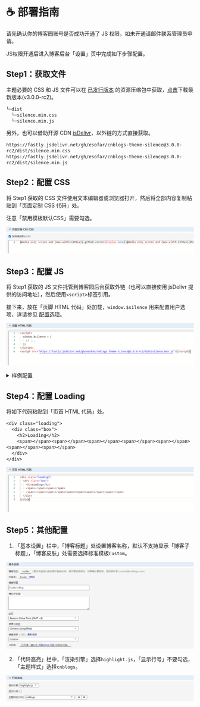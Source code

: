 # ☕ 部署指南

请先确认你的博客园账号是否成功开通了 JS 权限，如未开通请邮件联系管理员申请。

JS权限开通后进入博客后台「设置」页中完成如下步骤配置。

## Step1：获取文件

主题必要的 CSS 和 JS 文件可以在 [已发行版本](https://github.com/esofar/cnblogs-theme-silence/releases) 的资源压缩包中获取，[点击](https://github.com/esofar/cnblogs-theme-silence/archive/refs/tags/v3.0.0-rc2.zip)下载最新版本(v3.0.0-rc2)。
```
└─dist
  └─silence.min.css
  └─silence.min.js
```

另外，也可以借助开源 CDN [jsDelivr](https://www.jsdelivr.com/)，以外链的方式直接获取。
 
```
https://fastly.jsdelivr.net/gh/esofar/cnblogs-theme-silence@3.0.0-rc2/dist/silence.min.css
https://fastly.jsdelivr.net/gh/esofar/cnblogs-theme-silence@3.0.0-rc2/dist/silence.min.js
```

## Step2：配置 CSS 

将 Step1 获取的 CSS 文件使用文本编辑器或浏览器打开，然后将全部内容复制粘贴到「页面定制 CSS 代码」处。

注意「禁用模板默认CSS」需要勾选。

![配置 CSS](_media/cfg-css.png)

## Step3：配置 JS

将 Step1 获取的 JS 文件托管到博客园后台获取外链（也可以直接使用 jsDelivr 提供的访问地址），然后使用`<script>`标签引用。

接下来，放在「页脚 HTML 代码」处加载，`window.$silence` 用来配置用户选项，详请参见 [配置选项](/options?id=配置选项)。

![配置 JS](_media/cfg-js.png)


<details>
  <summary>样例配置</summary>
  <pre>

&lt;script&gt;
  window.$silence = {
    avatar: 'http://images.cnblogs.com/cnblogs_com/esofar/972540/o_avatar.jpg',
    favicon: 'https://files.cnblogs.com/files/esofar/favicon.ico',
    github: 'https://github.com/esofar',
    defaultTheme: 'e',
    navbars: [{
      title: '标签',
      url: 'https://www.cnblogs.com/esofar/tag/'
    }, {
      title: '归档',
      url: 'https://www.cnblogs.com/esofar/p/'
    }, {
      title: '开源',
      chilren: [{
        title: 'Silence',
        target: '_blank',
        url: 'https://github.com/esofar/cnblogs-theme-silence/',
      }, {
        title: 'Dddify',
        target: '_blank',
        url: 'https://github.com/esofar/dddify/',
      }]
    }],
    catalog: {
      enable: true,
      index: true,
      active: false,
      levels: ['h2', 'h3', 'h4'],
    },
    signature: {
      enable: true,
      author: 'Esofar',
      license: ['署名-非商业性使用-相同方式共享 4.0 国际', 'https://creativecommons.org/licenses/by-nc-sa/4.0/'],
    },
    sponsor: {
      enable: true,
      wechat: 'https://images.cnblogs.com/cnblogs_com/esofar/972540/o_wechat.png',
      alipay: 'https://images.cnblogs.com/cnblogs_com/esofar/972540/o_alipay.png'
    }
  };
&lt;/script&gt;
&lt;script src="https://fastly.jsdelivr.net/gh/esofar/cnblogs-theme-silence@3.0.0-rc2/dist/silence.min.js"&gt;&lt;/script&gt;

</pre>
</details>


## Step4：配置 Loading

将如下代码粘贴到「页首 HTML 代码」处。

```
<div class="loading">
  <div class="box">
    <h2>Loading</h2>
    <span></span><span></span><span></span><span></span><span></span><span></span><span></span>
  </div>
</div>
```

![](_media/cfg-tpl.png)


## Step5：其他配置

1. 「基本设置」栏中，「博客标题」处设置博客名称，默认不支持显示「博客子标题」，「博客皮肤」处需要选择标准模板`Custom`。

![](_media/cfg-title.png)

2. 「代码高亮」栏中，「渲染引擎」选择`highlight.js`，「显示行号」不要勾选，「主题样式」选择`cnblogs`。

![](_media/cfg-skin.png)
